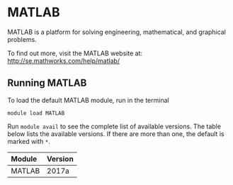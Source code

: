 # MATLAB

MATLAB is a platform for solving engineering, mathematical, and graphical problems.

To find out more, visit the MATLAB website at: http://se.mathworks.com/help/matlab/

## Running MATLAB

To load the default MATLAB module, run in the terminal

    module load MATLAB

Run `module avail` to see the complete list of available versions. The table below lists the
available versions. If there are more than one, the default is marked with `*`.

| Module     | Version     |
| :------------- | :------------- |
| MATLAB |2017a|

